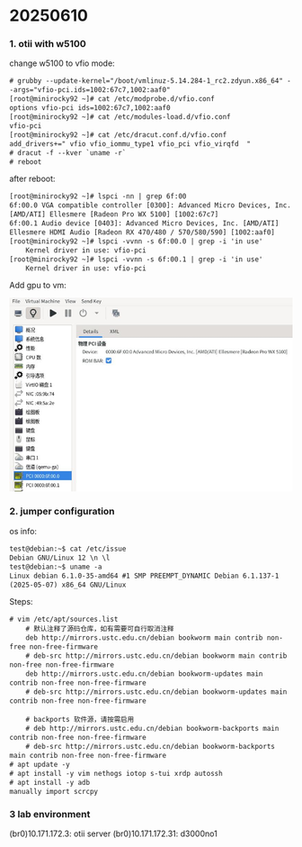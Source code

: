 # 20250610
### 1. otii with w5100
change w5100 to vfio mode:     

```
# grubby --update-kernel="/boot/vmlinuz-5.14.284-1_rc2.zdyun.x86_64" --args="vfio-pci.ids=1002:67c7,1002:aaf0"
[root@minirocky92 ~]# cat /etc/modprobe.d/vfio.conf
options vfio-pci ids=1002:67c7,1002:aaf0
[root@minirocky92 ~]# cat /etc/modules-load.d/vfio.conf
vfio-pci
[root@minirocky92 ~]# cat /etc/dracut.conf.d/vfio.conf
add_drivers+=" vfio vfio_iommu_type1 vfio_pci vfio_virqfd  "
# dracut -f --kver `uname -r`
# reboot
```
after reboot:      

```
[root@minirocky92 ~]# lspci -nn | grep 6f:00
6f:00.0 VGA compatible controller [0300]: Advanced Micro Devices, Inc. [AMD/ATI] Ellesmere [Radeon Pro WX 5100] [1002:67c7]
6f:00.1 Audio device [0403]: Advanced Micro Devices, Inc. [AMD/ATI] Ellesmere HDMI Audio [Radeon RX 470/480 / 570/580/590] [1002:aaf0]
[root@minirocky92 ~]# lspci -vvnn -s 6f:00.0 | grep -i 'in use'
	Kernel driver in use: vfio-pci
[root@minirocky92 ~]# lspci -vvnn -s 6f:00.1 | grep -i 'in use'
	Kernel driver in use: vfio-pci
```
Add gpu to vm:    

![./images/2025_06_10_09_36_01_811x552.jpg](./images/2025_06_10_09_36_01_811x552.jpg)

### 2. jumper configuration
os info:     

```
test@debian:~$ cat /etc/issue
Debian GNU/Linux 12 \n \l
test@debian:~$ uname -a
Linux debian 6.1.0-35-amd64 #1 SMP PREEMPT_DYNAMIC Debian 6.1.137-1 (2025-05-07) x86_64 GNU/Linux
```
Steps:     

```
# vim /etc/apt/sources.list
    # 默认注释了源码仓库，如有需要可自行取消注释
    deb http://mirrors.ustc.edu.cn/debian bookworm main contrib non-free non-free-firmware
    # deb-src http://mirrors.ustc.edu.cn/debian bookworm main contrib non-free non-free-firmware
    deb http://mirrors.ustc.edu.cn/debian bookworm-updates main contrib non-free non-free-firmware
    # deb-src http://mirrors.ustc.edu.cn/debian bookworm-updates main contrib non-free non-free-firmware
    
    # backports 软件源，请按需启用
    # deb http://mirrors.ustc.edu.cn/debian bookworm-backports main contrib non-free non-free-firmware
    # deb-src http://mirrors.ustc.edu.cn/debian bookworm-backports main contrib non-free non-free-firmware
# apt update -y
# apt install -y vim nethogs iotop s-tui xrdp autossh
# apt install -y adb
manually import scrcpy
```
### 3 lab environment
(br0)10.171.172.3: otii server
(br0)10.171.172.31: d3000no1
